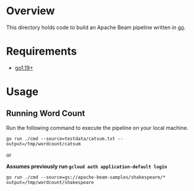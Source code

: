 <!--
Copyright 2022 Google LLC

Licensed under the Apache License, Version 2.0 (the "License");
you may not use this file except in compliance with the License.
You may obtain a copy of the License at

    https://www.apache.org/licenses/LICENSE-2.0

Unless required by applicable law or agreed to in writing, software
distributed under the License is distributed on an "AS IS" BASIS,
WITHOUT WARRANTIES OR CONDITIONS OF ANY KIND, either express or implied.
See the License for the specific language governing permissions and
limitations under the License.
-->

# Overview

This directory holds code to build an Apache Beam pipeline written in
[go](https://go.dev).

# Requirements

- [go1.19+](https://go.dev)

# Usage

## Running Word Count

Run the following command to execute the pipeline on your local machine.

```
go run ./cmd --source=testdata/catsum.txt --output=/tmp/wordcount/catsum
```

or

**Assumes previously run `gcloud auth application-default login`**

```
go run ./cmd --source=gs://apache-beam-samples/shakespeare/* output=/tmp/wordcount/shakespeare
```
